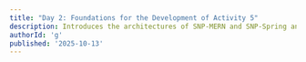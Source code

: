 ```yaml
---
title: "Day 2: Foundations for the Development of Activity 5"
description: Introduces the architectures of SNP-MERN and SNP-Spring and covers fundamental concepts in databases relevant to the development of the PH Rice GDB.
authorId: 'g'
published: '2025-10-13'
---
```

